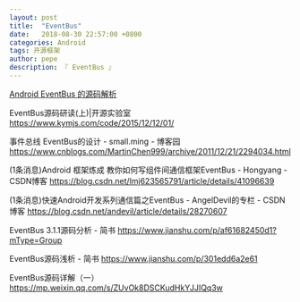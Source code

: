 ```yaml
---
layout: post
title:  "EventBus"
date:   2018-08-30 22:57:00 +0800
categories: Android
tags: 开源框架
author: pepe
description: 『 EventBus 』
---
```


[Android EventBus 的源码解析](https://mp.weixin.qq.com/s/pZAbNe1pE1_JUUv4j9KAow)

EventBus源码研读(上)|开源实验室
https://www.kymjs.com/code/2015/12/12/01/

事件总线 EventBus的设计 - small.ming - 博客园
https://www.cnblogs.com/MartinChen999/archive/2011/12/21/2294034.html

(1条消息)Android 框架炼成 教你如何写组件间通信框架EventBus - Hongyang - CSDN博客
https://blog.csdn.net/lmj623565791/article/details/41096639

(1条消息)快速Android开发系列通信篇之EventBus - AngelDevil的专栏 - CSDN博客
https://blog.csdn.net/andevil/article/details/28270607

EventBus 3.1.1源码分析 - 简书
https://www.jianshu.com/p/af61682450d1?mType=Group

EventBus源码浅析 - 简书
https://www.jianshu.com/p/301edd6a2e61

EventBus源码详解（一）
https://mp.weixin.qq.com/s/ZUvOk8DSCKudHkYJJIQq3w